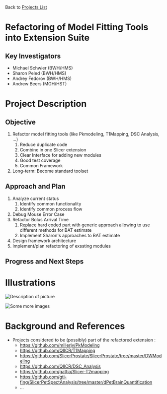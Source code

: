 Back to [Projects List](../../README.md#ProjectsList)

# Refactoring of Model Fitting Tools into Extension Suite

## Key Investigators

- Michael Schwier (BWH/HMS)
- Sharon Peled (BWH/HMS)
- Andrey Fedorov (BWH/HMS)
- Andrew Beers (MGH/HST)

# Project Description 

## Objective

1. Refactor model fitting tools (like Pkmodeling, T1Mapping, DSC Analysis, ...)
    1. Reduce duplicate code
    2. Combine in one Slicer extension
    3. Clear Interface for adding new modules
    4. Good test coverage
    5. Common Framework
2. Long-term: Become standard toolset

## Approach and Plan

1. Analyze current status
    1. Identify common functionality
    2. Identify common process flow
2. Debug Mouse Error Case
2. Refactor Bolus Arrival Time
    1. Replace hard coded part with generic approach allowing to use different methods for BAT estimate
    2. Implement Sharon's approaches to BAT estimate
2. Design framework architecture
3. Implement/plan refactoring of exssting modules

## Progress and Next Steps

<!--Describe progress and next steps in a few bullet points as you are making progress.-->

# Illustrations

<!--Add pictures and links to videos that demonstrate what has been accomplished.-->

![Description of picture](Example2.jpg)

![Some more images](Example2.jpg)

# Background and References

<!--Use this space for information that may help people better understand your project, like links to papers, source code, or data.-->

- Projects considered to be (possibly) part of the refactored extension : 
    - https://github.com/millerjv/PkModeling
    - https://github.com/QIICR/T1Mapping
    - https://github.com/SlicerProstate/SlicerProstate/tree/master/DWModeling
    - https://github.com/QIICR/DSC_Analysis
    - https://github.com/gattia/Slicer-T2mapping
    - https://github.com/gti-fing/SlicerPetSpectAnalysis/tree/master/dPetBrainQuantification
    - ...
